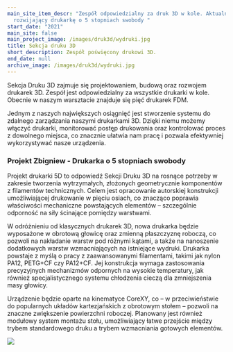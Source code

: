 ```yaml
---
main_site_item_descr: "Zespół odpowiedzialny za druk 3D w kole. Aktualnie
  rozwijający drukarkę o 5 stopniach swobody "
start_date: "2021"
main_site: false
main_project_image: /images/druk3d/wydruki.jpg
title: Sekcja druku 3D
short_description: Zespół poświęcony drukowi 3D.
end_date: null
archive_image: /images/druk3d/wydruki.jpg
---
```

Sekcja Druku 3D zajmuje się projektowaniem, budową oraz rozwojem drukarek 3D. Zespół jest odpowiedzialny za wszystkie drukarki w kole. Obecnie w naszym warsztacie znajduje się pięć drukarek FDM.

Jednym z naszych największych osiągnięć jest stworzenie systemu do zdalnego zarządzania naszymi drukarkami 3D. Dzięki niemu możemy włączyć drukarki, monitorować postęp drukowania oraz kontrolować proces z dowolnego miejsca, co znacznie ułatwia nam pracę i pozwala efektywniej wykorzystywać nasze urządzenia.

### Projekt Zbigniew - Drukarka o 5 stopniach swobody

Projekt drukarki 5D to odpowiedź Sekcji Druku 3D na rosnące potrzeby w zakresie tworzenia wytrzymałych, złożonych geometrycznie komponentów z filamentów technicznych. Celem jest opracowanie autorskiej konstrukcji umożliwiającej drukowanie w pięciu osiach, co znacząco poprawia właściwości mechaniczne powstających elementów – szczególnie odporność na siły ścinające pomiędzy warstwami.

W odróżnieniu od klasycznych drukarek 3D, nowa drukarka będzie wyposażone w obrotową głowicę oraz zmienną płaszczyznę roboczą, co pozwoli na nakładanie warstw pod różnymi kątami, a także na nanoszenie dodatkowych warstw wzmacniających na istniejące wydruki. Drukarka powstaje z myślą o pracy z zaawansowanymi filamentami, takimi jak nylon PA12, PETG+CF czy PA12+CF. Jej konstrukcja wymaga zastosowania precyzyjnych mechanizmów odpornych na wysokie temperatury, jak również specjalistycznego systemu chłodzenia cieczą dla zmniejszenia masy głowicy.

Urządzenie będzie oparte na kinematyce CoreXY, co – w przeciwieństwie do popularnych układów kartezjańskich z obrotowym stołem – pozwoli na znaczne zwiększenie powierzchni roboczej. Planowany jest również modułowy system montażu stołu, umożliwiający łatwe przejście między trybem standardowego druku a trybem wzmacniania gotowych elementów.



![](/images/zbigniew.gif)
